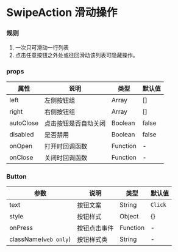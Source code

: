 # SwipeAction 滑动操作

### 规则
1. 一次只可滑动一行列表
2. 点击任意按钮之外处或往回滑动该列表可隐藏操作。


### props

| 属性 | 说明 | 类型 | 默认值 |
| --- | --- | --- | --- |
| left | 左侧按钮组 | Array | [] |
| right | 右侧按钮组 | Array | [] |
| autoClose | 点击按钮是否自动关闭 | Boolean | false |
| disabled | 是否禁用 | Boolean | false |
| onOpen | 打开时回调函数 | Function | - |
| onClose | 关闭时回调函数 | Function | - |

### Button

| 参数 | 说明 | 类型 | 默认值 |
| --- | --- | --- | --- |
| text | 按钮文案 | String | `Click` |
| style | 按钮样式 | Object | {} |
| onPress | 按钮点击事件 | Function | - |
| className(`web only`) | 按钮样式类 | String | - |

